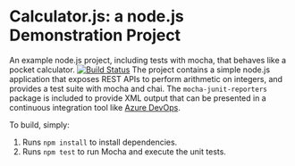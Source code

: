 Calculator.js: a node.js Demonstration Project
==============================================
An example node.js project, including tests with mocha, that behaves like
a pocket calculator.
[![Build Status](https://dev.azure.com/ITIM5033PATRICIA/ITIM5033%20-%20PATRICIA%20-%20LAB%201%20-%20LAB%202/_apis/build/status/PatriciaSitinathan.calculator?branchName=master)](https://dev.azure.com/ITIM5033PATRICIA/ITIM5033%20-%20PATRICIA%20-%20LAB%201%20-%20LAB%202/_build/latest?definitionId=3&branchName=master)
The project contains a simple node.js application that exposes REST APIs
to perform arithmetic on integers, and provides a test suite with mocha
and chai.  The `mocha-junit-reporters` package is included to provide XML
output that can be presented in a continuous integration tool like
[Azure DevOps](https://azure.com/devops).

To build, simply:

1. Runs `npm install` to install dependencies.
2. Runs `npm test` to run Mocha and execute the unit tests.

